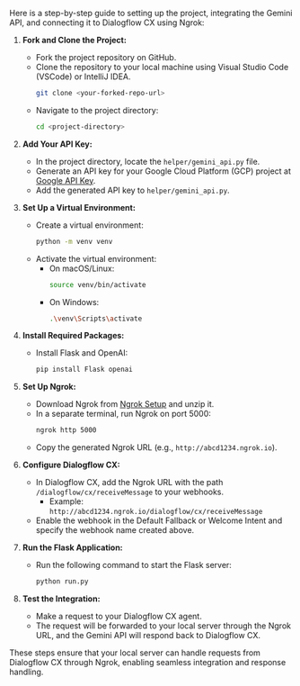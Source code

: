 Here is a step-by-step guide to setting up the project, integrating the Gemini API, and connecting it to Dialogflow CX using Ngrok:

1. **Fork and Clone the Project:**
   - Fork the project repository on GitHub.
   - Clone the repository to your local machine using Visual Studio Code (VSCode) or IntelliJ IDEA.
     ```bash
     git clone <your-forked-repo-url>
     ```
   - Navigate to the project directory:
     ```bash
     cd <project-directory>
     ```

2. **Add Your API Key:**
   - In the project directory, locate the `helper/gemini_api.py` file.
   - Generate an API key for your Google Cloud Platform (GCP) project at [Google API Key](https://aistudio.google.com/app/apikey).
   - Add the generated API key to `helper/gemini_api.py`.

3. **Set Up a Virtual Environment:**
   - Create a virtual environment:
     ```bash
     python -m venv venv
     ```
   - Activate the virtual environment:
     - On macOS/Linux:
       ```bash
       source venv/bin/activate
       ```
     - On Windows:
       ```bash
       .\venv\Scripts\activate
       ```

4. **Install Required Packages:**
   - Install Flask and OpenAI:
     ```bash
     pip install Flask openai
     ```

5. **Set Up Ngrok:**
   - Download Ngrok from [Ngrok Setup](https://dashboard.ngrok.com/get-started/setup) and unzip it.
   - In a separate terminal, run Ngrok on port 5000:
     ```bash
     ngrok http 5000
     ```
   - Copy the generated Ngrok URL (e.g., `http://abcd1234.ngrok.io`).

6. **Configure Dialogflow CX:**
   - In Dialogflow CX, add the Ngrok URL with the path `/dialogflow/cx/receiveMessage` to your webhooks.
     - Example: `http://abcd1234.ngrok.io/dialogflow/cx/receiveMessage`
   - Enable the webhook in the Default Fallback or Welcome Intent and specify the webhook name created above.

7. **Run the Flask Application:**
   - Run the following command to start the Flask server:
     ```bash
     python run.py
     ```

8. **Test the Integration:**
   - Make a request to your Dialogflow CX agent.
   - The request will be forwarded to your local server through the Ngrok URL, and the Gemini API will respond back to Dialogflow CX.

These steps ensure that your local server can handle requests from Dialogflow CX through Ngrok, enabling seamless integration and response handling.

